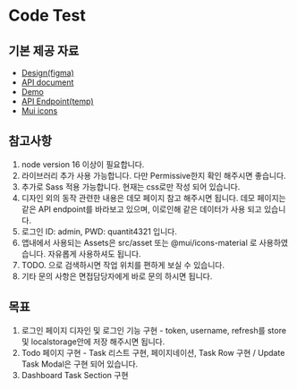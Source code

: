 # Code Test

## 기본 제공 자료
- [Design(figma)](https://www.figma.com/file/nHHBjLBI84n9LphcD7GZn9/Code-Test?node-id=7%3A1779)
- [API document](https://documenter.getpostman.com/view/16075277/UVeGs6cs)
- [Demo](https://code-test.quantit.io)
- [API Endpoint(temp)](https://a613-59-6-230-229.ngrok.io)
- [Mui icons](https://mui.com/components/material-icons/)

## 참고사항
1. node version 16 이상이 필요합니다.
2. 라이브러리 추가 사용 가능합니다. 다만 Permissive한지 확인 해주시면 좋습니다.
3. 추가로 Sass 적용 가능합니다. 현재는 css로만 작성 되어 있습니다.
4. 디자인 외의 동작 관련한 내용은 데모 페이지 참고 해주시면 됩니다. 데모 페이지는 같은 API endpoint를 바라보고 있으며, 이로인해 같은 데이터가 사용 되고 있습니다.
5. 로그인 ID: admin, PWD: quantit4321 입니다.
6. 앱내에서 사용되는 Assets은 src/asset 또는 @mui/icons-material 로 사용하였습니다. 자유롭게 사용하셔도 됩니다.
7. TODO. 으로 검색하시면 작업 위치를 편하게 보실 수 있습니다.
8. 기타 문의 사항은 면접담당자에게 바로 문의 하시면 됩니다.

## 목표
1. 로그인 페이지 디자인 및 로그인 기능 구현 - token, username, refresh를 store 및 localstorage안에 저장 해주시면 됩니다.
2. Todo 페이지 구현 - Task 리스트 구현, 페이지네이션, Task Row 구현 / Update Task Modal은 구현 되어 있습니다.
3. Dashboard Task Section 구현
